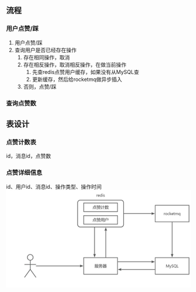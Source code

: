 ## 流程
### 用户点赞/踩

1. 用户点赞/踩
2. 查询用户是否已经存在操作
   1. 存在相同操作，取消
   2. 存在相反操作，取消相反操作，在做当前操作
      1. 先查redis点赞用户缓存，如果没有从MySQL查
      2. 更新缓存，然后给rocketmq做异步插入
   3. 否则，点赞/踩
### 查询点赞数
## 表设计
### 点赞计数表
id，消息id，点赞数
### 点赞详细信息
id、用户id、消息id、操作类型、操作时间
![](https://raw.githubusercontent.com/danmuking/image/main/315538d2b150bf62e9be517590b1bd89.jpeg)
